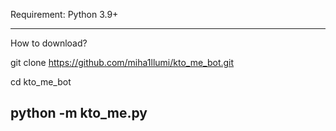 Requirement: Python 3.9+

------------------------------------------------------
How to download?

git clone https://github.com/miha1llumi/kto_me_bot.git

cd kto_me_bot

python -m kto_me.py
------------------------------------------------------
